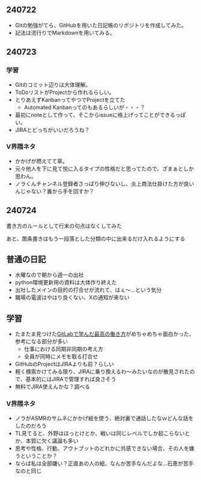 ## 240722
- Gitの勉強がてら、GitHubを用いた日記帳のリポジトリを作成してみた。
- 記法は流行りでMarkdownを用いてみる。

## 240723
### 学習
- Gitのコミット辺りは大体理解。
- ToDoリストがProjectから作れるらしい。
- とりあえずKanbanってやつでProjectを立てた
  - Automated Kanbanってのもあるらしいが・・・？
- 最初にnoteとして作って、そこからissueに格上げってことができるっぽい。
- JIRAとどっちがいいだろうね？
### V界隈ネタ
- かかげが燃えてて草。
- 元々他人を下に見て悦に入るタイプの性格だと思ってたので、ざまぁとしか思わん。
- ノラくんチャンネル登録者さっぱり伸びないし、炎上商法仕掛けた方が良いんじゃない？裏から手を回すか？

## 240724
書き方のルールとして行末の句点はなくしてみた

あと、箇条書きはもう一段落とした分類の中に出来るだけ入れるようにする

## 普通の日記
- 水曜なので朝から週一の出社
- python環境更新用の資料は大体作り終えた
- 出社したメインの目的の打合せが流れて、はぇ～…という気分
- 職場の電波はやはり良くない、Xの通知が来ない

## 学習
- たまたま見つけた[GitLabで学んだ最高の働き方](https://learn.gitlab.com/c/gitlab-presentation-developers-summit?x=JBqxmQ)がめちゃめちゃ面白かった、参考になる部分が多い
  - 仕事における同期非同期の考え方
  - 全員が同時にメモを取る打合せ
- GitHubのProjectはJIRAよりも前？らしい
- 軽く検索かけてみる限り、JIRAに乗り換えるわ～みたいなのが散見されたので、基本的にはJIRAで管理すれば良さそう
- 無料でJIRA使えんかな？調べる

### V界隈ネタ
- ノラがASMRのサムネにかかげ絵を使う、絶対裏で通話したなｗどんな話をしたのだろう
- TL見てると、外野はほっとけとか、戦いは同じレベルでしか起こらないとか、本質に欠く議論も多い
- 思考や性格、行動、アウトプットのどれかに共感できない場合、その人を嫌うということか？
- ならば私は全部嫌い？正直あの人の絵、なんか苦手なんだよな…石恵が苦手なのと同じ
